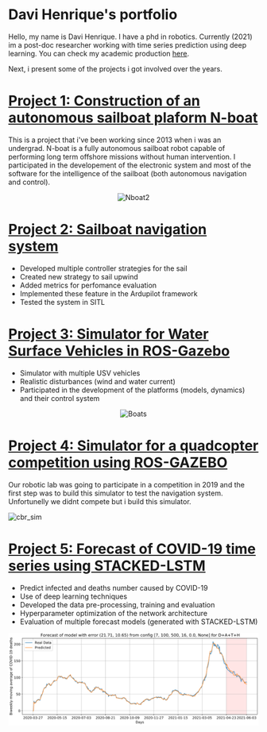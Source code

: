 # Davi Henrique's portfolio

Hello, my name is Davi Henrique. I have a phd in robotics. Currently (2021) im a post-doc researcher working with time series prediction using deep learning. You can check my academic production [here](https://scholar.google.com.br/citations?user=_vNl6lAAAAAJ&hl=en).

Next, i present some of the projects i got involved over the years.


# [Project 1: Construction of an autonomous sailboat plaform N-boat](https://nboat-documentation.readthedocs.io/en/master/index.html)

This is a project that i've been working since 2013 when i was an undergrad. N-boat is a fully autonomous sailboat robot capable of performing long term offshore missions without human intervention. I participated in the developement of the electronic system and most of the software for the intelligence of the sailboat (both autonomous navigation and control).

<p align="center">
  <img src="https://nboat-documentation.readthedocs.io/en/nboat2/_images/nboat.png" width="400" alt="Nboat2"/>
</p>

# [Project 2: Sailboat navigation system](https://github.com/Natalnet/ardupilot/tree/nboat_develop)

- Developed multiple controller strategies for the sail
- Created new strategy to sail upwind
- Added metrics for perfomance evaluation
- Implemented these feature in the Ardupilot framework
- Tested the system in SITL

# [Project 3: Simulator for Water Surface Vehicles in ROS-Gazebo](https://github.com/disaster-robotics-proalertas/usv_sim_lsa)

- Simulator with multiple USV vehicles
- Realistic disturbances (wind and water current)
- Participated in the development of the platforms (models, dynamics) and their control system

<p align="center">
  <img src="https://github.com/disaster-robotics-proalertas/usv_sim_lsa/blob/master/images/barcos4.png" width="800" alt="Boats"/>
</p>

# [Project 4: Simulator for a quadcopter competition using ROS-GAZEBO](https://github.com/Natalnet/cbr_petrobras)

Our robotic lab was going to participate in a competition in 2019 and the first step was to build this simulator to test the navigation system. Unfortunelly we didnt compete but i build this simulator.

![cbr_sim](https://user-images.githubusercontent.com/2212793/64193224-bae94280-ce52-11e9-8a00-676d157d9d0f.png)

# [Project 5: Forecast of COVID-19 time series using STACKED-LSTM](https://github.com/Natalnet/ncovid-air-paper)

- Predict infected and deaths number caused by COVID-19
- Use of deep learning techniques
- Developed the data pre-processing, training and evaluation
- Hyperparameter optimization of the network architecture
- Evaluation of multiple forecast models (generated with STACKED-LSTM)

<p align="center">
  <img src="https://github.com/Natalnet/ncovid-air-paper/blob/main/forecasted_curve.png" width="800" alt="covid_forecast"/>
</p>
